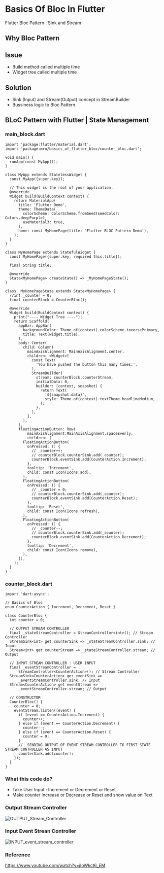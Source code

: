 # Basics Of Bloc In Flutter
Flutter Bloc Pattern : Sink and Stream

## Why Bloc Pattern

Issue
----

- Build method called multiple time
- Widget tree called multiple time

Solution
----

- Sink (Input) and Stream(Output) concept in StreamBuilder
- Bussiness logic to Bloc Pattern

## BLoC Pattern with Flutter | State Management

### main_block.dart

```
import 'package:flutter/material.dart';
import 'package:mro/basics_of_flutter_bloc/counter_bloc.dart';

void main() {
  runApp(const MyApp());
}

class MyApp extends StatelessWidget {
  const MyApp({super.key});

  // This widget is the root of your application.
  @override
  Widget build(BuildContext context) {
    return MaterialApp(
      title: 'Flutter Demo',
      theme: ThemeData(
        colorScheme: ColorScheme.fromSeed(seedColor: Colors.deepPurple),
        useMaterial3: true,
      ),
      home: const MyHomePage(title: 'Flutter BLOC Pattern Demo'),
    );
  }
}

class MyHomePage extends StatefulWidget {
  const MyHomePage({super.key, required this.title});

  final String title;

  @override
  State<MyHomePage> createState() => _MyHomePageState();
}

class _MyHomePageState extends State<MyHomePage> {
  //int _counter = 0;
  final counterBlock = CounterBloc();

  @override
  Widget build(BuildContext context) {
    print("---- Widget Tree ----");
    return Scaffold(
      appBar: AppBar(
        backgroundColor: Theme.of(context).colorScheme.inversePrimary,
        title: Text(widget.title),
      ),
      body: Center(
        child: Column(
          mainAxisAlignment: MainAxisAlignment.center,
          children: <Widget>[
            const Text(
              'You have pushed the button this many times:',
            ),
            StreamBuilder(
              stream: counterBlock.counterStream,
              initialData: 0,
              builder: (context, snapshot) {
                return Text(
                  '${snapshot.data}',
                  style: Theme.of(context).textTheme.headlineMedium,
                );
              },
            ),
          ],
        ),
      ),
      floatingActionButton: Row(
          mainAxisAlignment:MainAxisAlignment.spaceEvenly,
          children: [
        FloatingActionButton(
          onPressed: () {
            // _counter++;
            // counterBlock.counterSink.add(_counter);
            counterBlock.eventSink.add(CounterAction.Increment);
          },
          tooltip: 'Increment',
          child: const Icon(Icons.add),
        ),
        FloatingActionButton(
          onPressed: () {
            // _counter = 0;
            // counterBlock.counterSink.add(_counter);
            counterBlock.eventSink.add(CounterAction.Reset);
          },
          tooltip: 'Reset',
          child: const Icon(Icons.refresh),
        ),
        FloatingActionButton(
          onPressed: () {
            // _counter--;
            // counterBlock.counterSink.add(_counter);
            counterBlock.eventSink.add(CounterAction.Decrement);
          },
          tooltip: 'Decrement',
          child: const Icon(Icons.remove),
        ),
      ]),
    );
  }
}

```

### counter_block.dart

```
import 'dart:async';

// Basics of Bloc
enum CounterAction { Increment, Decrement, Reset }

class CounterBloc {
  int counter = 0;

  // OUTPUT STREAM CONTROLLER
  final _stateStreamController = StreamController<int>(); // Stream Controller
  StreamSink<int> get counterSink => _stateStreamController.sink; // Input
  Stream<int> get counterStream => _stateStreamController.stream; // Output

  // INPUT STREAM CONTROLLER : USER INPUT
  final _eventStreamController =
      StreamController<CounterAction>(); // Stream Controller
  StreamSink<CounterAction> get eventSink =>
      _eventStreamController.sink; // Input
  Stream<CounterAction> get eventStream =>
      _eventStreamController.stream; // Output

  // CONSTRUCTOR
  CounterBloc() {
    counter = 0;
    eventStream.listen((event) {
      if (event == CounterAction.Increment) {
        counter++;
      } else if (event == CounterAction.Decrement) {
        counter--;
      } else if (event == CounterAction.Reset) {
        counter = 0;
      }
      //  SENDING OUTPUT OF EVENT STREAM CONTROLLER TO FIRST STATE STREAM CONTROLLER AS INPUT
      counterSink.add(counter);
    });
  }
}

```
### What this code do?
- Take User Input : Increment or Decrement or Reset
- Make counter Increase or Decrease or Reset and show value on Text

### Output Stream Controller

![OUTPUT_Stream_Controller](https://github.com/NrupParikh/BasicsOfBlocInFlutter/assets/108717119/1c475153-f5db-4dc7-87fd-cbdb2ca809f1)


### Input Event Strean Controller

![INPUT_event_stream_controller](https://github.com/NrupParikh/BasicsOfBlocInFlutter/assets/108717119/d4be4e68-5b27-4eaf-83a5-c992c255637a)

### Reference

https://www.youtube.com/watch?v=jIoWkct6_EM
